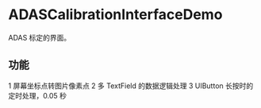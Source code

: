 # ADASCalibrationInterfaceDemo
ADAS 标定的界面。

## 功能
1 屏幕坐标点转图片像素点
2 多 TextField 的数据逻辑处理
3 UIButton 长按时的定时处理，0.05 秒
